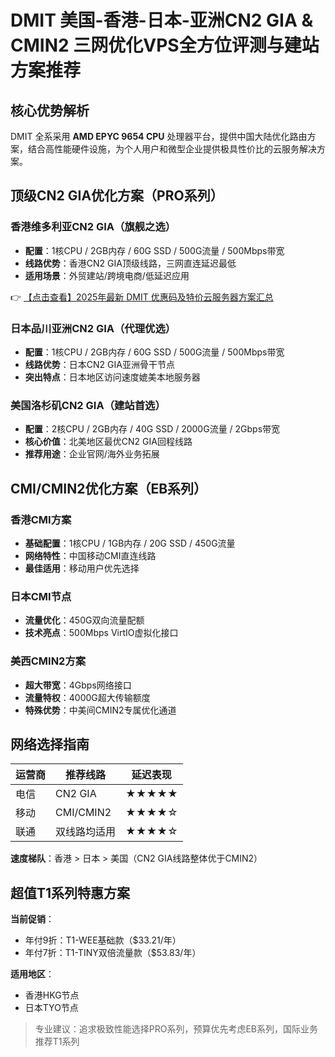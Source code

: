 # DMIT 美国-香港-日本-亚洲CN2 GIA & CMIN2 三网优化VPS全方位评测与建站方案推荐

## 核心优势解析
DMIT 全系采用 **AMD EPYC 9654 CPU** 处理器平台，提供中国大陆优化路由方案，结合高性能硬件设施，为个人用户和微型企业提供极具性价比的云服务解决方案。

## 顶级CN2 GIA优化方案（PRO系列）

### 香港维多利亚CN2 GIA（旗舰之选）
- **配置**：1核CPU / 2GB内存 / 60G SSD / 500G流量 / 500Mbps带宽
- **线路优势**：香港CN2 GIA顶级线路，三网直连延迟最低
- **适用场景**：外贸建站/跨境电商/低延迟应用

👉 [【点击查看】2025年最新 DMIT 优惠码及特价云服务器方案汇总](https://bit.ly/dmit_coupon)

### 日本品川亚洲CN2 GIA（代理优选）
- **配置**：1核CPU / 2GB内存 / 60G SSD / 500G流量 / 500Mbps带宽
- **线路优势**：日本CN2 GIA亚洲骨干节点
- **突出特点**：日本地区访问速度媲美本地服务器

### 美国洛杉矶CN2 GIA（建站首选）
- **配置**：2核CPU / 2GB内存 / 40G SSD / 2000G流量 / 2Gbps带宽
- **核心价值**：北美地区最优CN2 GIA回程线路
- **推荐用途**：企业官网/海外业务拓展

## CMI/CMIN2优化方案（EB系列）

### 香港CMI方案
- **基础配置**：1核CPU / 1GB内存 / 20G SSD / 450G流量
- **网络特性**：中国移动CMI直连线路
- **最佳适用**：移动用户优先选择

### 日本CMI节点
- **流量优化**：450G双向流量配额
- **技术亮点**：500Mbps VirtIO虚拟化接口

### 美西CMIN2方案
- **超大带宽**：4Gbps网络接口
- **流量特权**：4000G超大传输额度
- **特殊优势**：中美间CMIN2专属优化通道

## 网络选择指南
| 运营商 | 推荐线路       | 延迟表现 |
|--------|----------------|----------|
| 电信   | CN2 GIA        | ★★★★★    |
| 移动   | CMI/CMIN2      | ★★★★☆    |
| 联通   | 双线路均适用   | ★★★★☆    |

**速度梯队**：香港 > 日本 > 美国（CN2 GIA线路整体优于CMIN2）

## 超值T1系列特惠方案
**当前促销**：
- 年付9折：T1-WEE基础款（$33.21/年）
- 年付7折：T1-TINY双倍流量款（$53.83/年）

**适用地区**：
- 香港HKG节点
- 日本TYO节点

> 专业建议：追求极致性能选择PRO系列，预算优先考虑EB系列，国际业务推荐T1系列